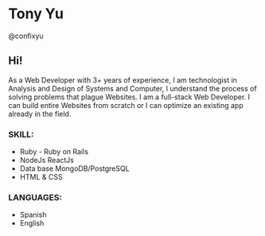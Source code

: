 # Tony Yu  
@confixyu

## Hi! 
As a Web Developer with 3+ years of experience, I am technologist in Analysis and Design of Systems and Computer, I understand the process of solving problems that plague Websites. I am a full-stack Web Developer. I can build entire Websites from scratch or I can optimize an existing app already in the field. 

### SKILL: 
- Ruby - Ruby on Rails 
-  NodeJs ReactJs 
- Data base  MongoDB/PostgreSQL 
- HTML & CSS 

### LANGUAGES: 
- Spanish
- English
